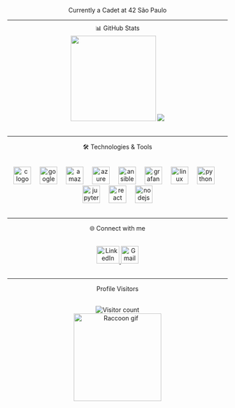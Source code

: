 <p align="center">Currently a Cadet at 42 São Paulo</p>
<div style="line-height: 0.5;">
 <hr>
	<p align="center">📊 GitHub Stats</p>
</div>
<div align="center">
	<img src="https://github-readme-stats.vercel.app/api?username=GuilhermeGors&theme=dark&show_icons=true" height="195px">
	<img src="https://github-readme-stats.vercel.app/api/top-langs/?username=GuilhermeGors&theme=dark&layout=compact" >
</div> 
<br> 
<hr>
<p align="center">🛠️ Technologies & Tools</p>
<br>

<div align="center">
	<img src="https://img.shields.io/badge/C-A8B9CC?logo=c&logoColor=black&style=for-the-badge" height="40" alt="c logo"  />
	<img width="12" />
	<img src="https://img.shields.io/badge/Google Cloud-4285F4?logo=googlecloud&logoColor=white&style=for-the-badge" height="40" alt="googlecloud logo"  />
	<img width="12" />
	<img src="https://img.shields.io/badge/Amazon AWS-232F3E?logo=amazonaws&logoColor=white&style=for-the-badge" height="40" alt="amazonwebservices logo"  />
	<img width="12" />
	<img src="https://img.shields.io/badge/Microsoft Azure-0078D4?logo=microsoftazure&logoColor=white&style=for-the-badge" height="40" alt="azure logo"  />
	<img width="12" />
	<img src="https://img.shields.io/badge/Ansible-EE0000?logo=ansible&logoColor=white&style=for-the-badge" height="40" alt="ansible logo"  />
	<img width="12" />
	<img src="https://img.shields.io/badge/Grafana-F46800?logo=grafana&logoColor=black&style=for-the-badge" height="40" alt="grafana logo"  />
	<img width="12" />
	<img src="https://img.shields.io/badge/Linux-FCC624?logo=linux&logoColor=black&style=for-the-badge" height="40" alt="linux logo"  />
	<img width="12" />
	<img src="https://img.shields.io/badge/Python-3776AB?logo=python&logoColor=white&style=for-the-badge" height="40" alt="python logo"  />
	<img width="12" />
	<img src="https://img.shields.io/badge/Jupyter-F37626?logo=jupyter&logoColor=black&style=for-the-badge" height="40" alt="jupyter logo"  />
	<img width="12" />
	<img src="https://img.shields.io/badge/React-61DAFB?logo=react&logoColor=black&style=for-the-badge" height="40" alt="react logo"  />
	<img width="12" />
	<img src="https://img.shields.io/badge/Node.js-339933?logo=nodedotjs&logoColor=white&style=for-the-badge" height="40" alt="nodejs logo"  />
</div>

<br> 
<hr>
<p align="center">🌐 Connect with me</p>
<br>

<div align="center">
	<a href="https://www.linkedin.com/in/guilhermegors/" target="_blank">
		<img src="https://raw.githubusercontent.com/maurodesouza/profile-readme-generator/master/src/assets/icons/social/linkedin/default.svg" width="52" height="40" alt="LinkedIn logo" />
	</a>
	<a href="mailto:guilhermegors@gmail.com" target="_blank">
		<img src="https://img.shields.io/badge/Gmail-D14836?logo=gmail&logoColor=white&style=for-the-badge" height="40" alt="Gmail logo" />
	</a>
</div>

<br> 
<hr>
<p align="center">Profile Visitors</p>
<br>

<div align="center">
	<img src="https://profile-counter.glitch.me/GuilhermeGors/count.svg?" alt="Visitor count" />
</div>

<div align="center">
	<img height="200" src="https://media.tenor.com/_7Fjti7kTzsAAAAM/raccoon-cute.gif" alt="Raccoon gif" />
</div>
